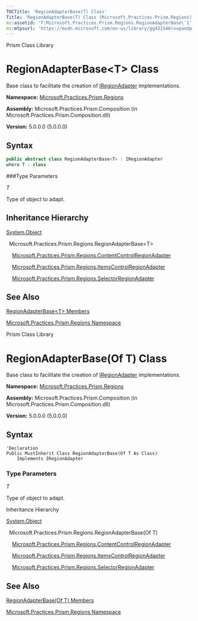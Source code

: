 ```yaml
---
TOCTitle: 'RegionAdapterBase(T) Class'
Title: 'RegionAdapterBase(T) Class (Microsoft.Practices.Prism.Regions)'
ms:assetid: 'T:Microsoft.Practices.Prism.Regions.RegionAdapterBase\`1'
ms:mtpsurl: 'https://msdn.microsoft.com/en-us/library/gg431546(v=pandp.50)'
---
```


Prism Class Library

# RegionAdapterBase&lt;T&gt; Class

Base class to facilitate the creation of [IRegionAdapter](https://msdn.microsoft.com/en-us/library/microsoft.practices.prism.regions.iregionadapter(v=pandp.50)) implementations.

**Namespace:** [Microsoft.Practices.Prism.Regions](https://msdn.microsoft.com/en-us/library/microsoft.practices.prism.regions(v=pandp.50))

**Assembly:** Microsoft.Practices.Prism.Composition (in Microsoft.Practices.Prism.Composition.dll)

**Version:** 5.0.0.0 (5.0.0.0)

## Syntax

```C#
public abstract class RegionAdapterBase<T> : IRegionAdapter
where T : class
```

###Type Parameters

*T*
  
Type of object to adapt.

## Inheritance Hierarchy

[System.Object](http://msdn.microsoft.com/en-us/library/e5kfa45b)

  Microsoft.Practices.Prism.Regions.RegionAdapterBase&lt;T&gt;

    [Microsoft.Practices.Prism.Regions.ContentControlRegionAdapter](https://msdn.microsoft.com/en-us/library/microsoft.practices.prism.regions.contentcontrolregionadapter(v=pandp.50))

    [Microsoft.Practices.Prism.Regions.ItemsControlRegionAdapter](https://msdn.microsoft.com/en-us/library/microsoft.practices.prism.regions.itemscontrolregionadapter(v=pandp.50))

    [Microsoft.Practices.Prism.Regions.SelectorRegionAdapter](https://msdn.microsoft.com/en-us/library/microsoft.practices.prism.regions.selectorregionadapter(v=pandp.50))

## See Also

[RegionAdapterBase&lt;T&gt; Members](https://msdn.microsoft.com/en-us/library/gg405501(v=pandp.50))

[Microsoft.Practices.Prism.Regions Namespace](https://msdn.microsoft.com/en-us/library/microsoft.practices.prism.regions(v=pandp.50))

Prism Class Library

# RegionAdapterBase(Of T) Class

Base class to facilitate the creation of [IRegionAdapter](https://msdn.microsoft.com/en-us/library/microsoft.practices.prism.regions.iregionadapter(v=pandp.50)) implementations.

**Namespace:** [Microsoft.Practices.Prism.Regions](https://msdn.microsoft.com/en-us/library/microsoft.practices.prism.regions(v=pandp.50))

**Assembly:** Microsoft.Practices.Prism.Composition (in Microsoft.Practices.Prism.Composition.dll)

**Version:** 5.0.0.0 (5.0.0.0)

## 
## Syntax


```VB
'Declaration
Public MustInherit Class RegionAdapterBase(Of T As Class)
	Implements IRegionAdapter
```

### Type Parameters

*T*
  
Type of object to adapt.

Inheritance Hierarchy

<span id="familyToggle"></span>[System.Object](http://msdn.microsoft.com/en-us/library/e5kfa45b)

  Microsoft.Practices.Prism.Regions.RegionAdapterBase(Of T)

    [Microsoft.Practices.Prism.Regions.ContentControlRegionAdapter](https://msdn.microsoft.com/en-us/library/microsoft.practices.prism.regions.contentcontrolregionadapter(v=pandp.50))

    [Microsoft.Practices.Prism.Regions.ItemsControlRegionAdapter](
https://msdn.microsoft.com/en-us/library/microsoft.practices.prism.regions.itemscontrolregionadapter(v=pandp.50))

    [Microsoft.Practices.Prism.Regions.SelectorRegionAdapter](https://msdn.microsoft.com/en-us/library/microsoft.practices.prism.regions.selectorregionadapter(v=pandp.50))

## See Also


[RegionAdapterBase(Of T) Members](https://msdn.microsoft.com/en-us/library/gg405501(v=pandp.50))

[Microsoft.Practices.Prism.Regions Namespace](https://msdn.microsoft.com/en-us/library/microsoft.practices.prism.regions(v=pandp.50))

